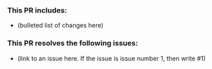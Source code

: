 ### This PR includes:
- (bulleted list of changes here)

### This PR resolves the following issues:
- (link to an issue here. If the issue is issue number 1, then write #1)